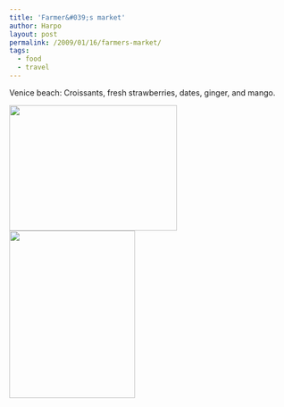 ```yaml
---
title: 'Farmer&#039;s market'
author: Harpo
layout: post
permalink: /2009/01/16/farmers-market/
tags:
  - food
  - travel
---
```

Venice beach: Croissants, fresh strawberries, dates, ginger, and mango.

[<img src="http://harpojaeger.github.io/assets/media/wp-content/uploads/2009/01/l-640-480-1a1015d5-c403-4467-a0c9-a7d415794784.jpeg" alt="" width="300" height="225" class="alignnone size-full wp-image-364" />][1][<img src="http://harpojaeger.github.io/assets/media/wp-content/uploads/2009/01/p-640-480-c49124dc-debd-46e2-a3ca-aa1dc6dc0ca0.jpeg" alt="" width="225" height="300" class="alignnone size-full wp-image-364" />][2]

 [1]: http://harpojaeger.github.io/assets/media/wp-content/uploads/2009/01/l-640-480-1a1015d5-c403-4467-a0c9-a7d415794784.jpeg
 [2]: http://harpojaeger.github.io/assets/media/wp-content/uploads/2009/01/p-640-480-c49124dc-debd-46e2-a3ca-aa1dc6dc0ca0.jpeg